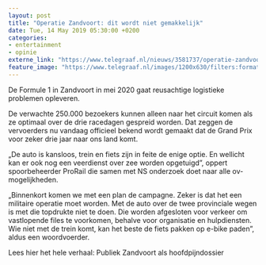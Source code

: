 ```yaml
---
layout: post
title: "Operatie Zandvoort: dit wordt niet gemakkelijk"
date: Tue, 14 May 2019 05:30:00 +0200
categories: 
- entertainment 
- opinie 
externe_link: "https://www.telegraaf.nl/nieuws/3581737/operatie-zandvoort-dit-wordt-niet-gemakkelijk"
feature_image: "https://www.telegraaf.nl/images/1200x630/filters:format(jpeg):quality(80)/cdn-kiosk-api.telegraaf.nl/42c5c7e6-75ca-11e9-9293-0218eaf05005.jpg"
---
```


<p class="intro">De Formule 1 in Zandvoort in mei 2020 gaat reusachtige logistieke problemen opleveren.</p> <p>De verwachte 250.000 bezoekers kunnen alleen naar het circuit komen als ze optimaal over de drie racedagen gespreid worden. Dat zeggen de vervoerders nu vandaag officieel bekend wordt gemaakt dat de Grand Prix voor zeker drie jaar naar ons land komt.</p><p>„De auto is kansloos, trein en fiets zijn in feite de enige optie. En wellicht kan er ook nog een veerdienst over zee worden opgetuigd”, oppert spoorbeheerder ProRail die samen met NS onderzoek doet naar alle ov-mogelijkheden.</p><p>„Binnenkort komen we met een plan de campagne. Zeker is dat het een militaire operatie moet worden. Met de auto over de twee provinciale wegen is met die topdrukte niet te doen. Die worden afgesloten voor verkeer om vastlopende files te voorkomen, behalve voor organisatie en hulpdiensten. Wie niet met de trein komt, kan het beste de fiets pakken op e-bike paden”, aldus een woordvoerder.</p><p>Lees hier het hele verhaal: Publiek Zandvoort als hoofdpijndossier</p>
